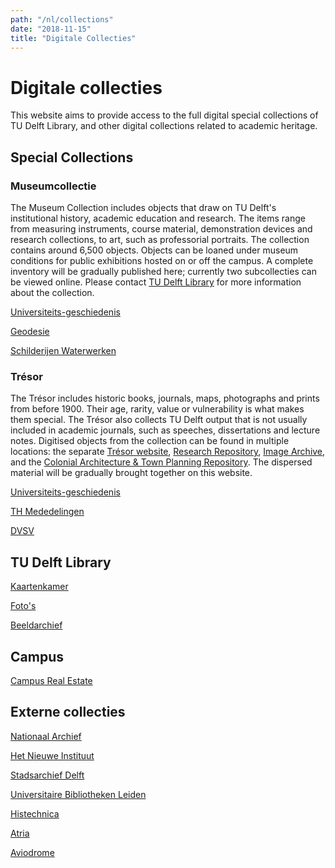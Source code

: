 ```yaml
---
path: "/nl/collections"
date: "2018-11-15"
title: "Digitale Collecties"
---
```


# Digitale collecties

This website aims to provide access to the full digital special collections of TU Delft Library, and other digital collections related to academic heritage.

## Special Collections

### Museumcollectie

The Museum Collection includes objects that draw on TU Delft's institutional history, academic education and research. The items range from measuring instruments, course material, demonstration devices and research collections, to art, such as professorial portraits. The collection contains around 6,500 objects. Objects can be loaned under museum conditions for public exhibitions hosted on or off the campus. A complete inventory will be gradually published here; currently two subcollecties can be viewed online. Please contact [TU Delft Library](https://www.tudelft.nl/library/over-de-library/contact-en-bereikbaarheid) for more information about the collection.

<div class="blocks">

<div class="block purple tint cutcorners w-4 h-4 image">

[Universiteits-geschiedenis](/nl/collections/7b35ae59-1507-447a-a9ac-4641a7bf24b1)
</div>
<div class="block purple tint cutcorners w-4 h-4 image">

[Geodesie](/nl/collections/d51c775b-4472-4e6a-a952-f0f3da8aee9d)
</div>
<div class="block purple tint cutcorners w-4 h-4 image">

[Schilderijen Waterwerken](/nl/collections/64c2d30b-1002-4063-a4d0-299cb10c507e)
</div>

</div>

### Trésor

The Trésor includes historic books, journals, maps, photographs and prints from before 1900. Their age, rarity, value or vulnerability is what makes them special. The Trésor also collects TU Delft output that is not usually included in academic journals, such as speeches, dissertations and lecture notes. Digitised objects from the collection can be found in multiple locations: the separate [Trésor website](https://tresor.tudelft.nl), [Research Repository](https://repository.tudelft.nl/islandora/search/?collection=research), [Image Archive](https://repository.tudelft.nl/search/MMP/?q=set%3Aprentenkabinet), and the [Colonial Architecture & Town Planning Repository](http://www.colonialarchitecture.eu). The dispersed material will be gradually brought together on this website.

<div class="blocks">

<div class="block purple tint cutcorners w-4 h-4 image">

[Universiteits-geschiedenis](/nl/collections/lib-tresor-universiteitsgeschiedenis)
</div>
<div class="block purple tint cutcorners w-4 h-4 image">

[TH Mededelingen](/nl/collections/lib-tresor-th-mededelingen)
</div>
<div class="block purple tint cutcorners w-4 h-4 image">

[DVSV](/nl/collections/lib-tresor-dvsv)
</div>

</div>

## TU Delft Library

<div class="blocks">

<div class="block purple tint cutcorners w-4 h-4 image">

[Kaartenkamer](/nl/collections/lib-kaartenkamer)
</div>
<div class="block purple tint cutcorners w-4 h-4 image">

[Foto's](/nl/collections/lib-fotografie)
</div>
<div class="block purple tint cutcorners w-4 h-4 image">

[Beeldarchief](/nl/collections/lib-fotoarchief)
</div>

</div>

## Campus

<div class="blocks">

<div class="block purple tint cutcorners w-4 h-4 image">

[Campus Real Estate](/nl/collections/tu-cre-tib-bouwtekeningen)
</div>

</div>

## Externe collecties

<div class="blocks">

<div class="block purple tint cutcorners w-4 h-4 image">

[Nationaal Archief](/nl/collections/ex-na)
</div>
<div class="block purple tint cutcorners w-4 h-4 image">

[Het Nieuwe Instituut](/nl/collections/ex-hni)
</div>
<div class="block purple tint cutcorners w-4 h-4 image">

[Stadsarchief Delft](/nl/collections/ex-stadsarchief-delft)
</div>
<div class="block purple tint cutcorners w-4 h-4 image">

[Universitaire Bibliotheken Leiden](/nl/collections/ex-ubl)
</div>
<div class="block purple tint cutcorners w-4 h-4 image">

[Histechnica](/nl/collections/ex-histechnica)
</div>
<div class="block purple tint cutcorners w-4 h-4 image">

[Atria](/nl/collections/ex-atria)
</div>
<div class="block purple tint cutcorners w-4 h-4 image">

[Aviodrome](/nl/collections/ex-aviodrome)
</div>

</div>